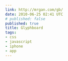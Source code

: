 ```yaml
---
link: http://mrgan.com/gb/
date: 2010-06-25 02:41 UTC
# published: false
published: true
title: Glyphboard
tags:
- css
- javascript
- iphone
- app
---
```



